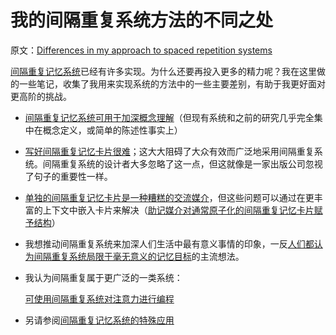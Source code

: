 # 我的间隔重复系统方法的不同之处

原文：[Differences in my approach to spaced repetition systems](https://notes.andymatuschak.org/z241Vpk8PMkfkGwMQ6U2PRjpweWhD8yAsVCR)

[间隔重复记忆系统](https://notes.andymatuschak.org/z4eXdSMJFv2qVGXSUEKH4vdcHBrLHcFY1ZGfC)已经有许多实现。为什么还要再投入更多的精力呢？我在这里做的一些笔记，收集了我用来实现系统的方法中的一些主要差别，有助于我更好面对更高阶的挑战。

- [间隔重复记忆系统可用于加深概念理解](https://notes.andymatuschak.org/z6UZP7P4sRNgRKSvNj7tMV5uW6dDhwwbdZCy9)（但现有系统和之前的研究几乎完全集中在概念定义，或简单的陈述性事实上）

- [写好间隔重复记忆卡片很难](https://notes.andymatuschak.org/z3ntJ7w9C3uapYp1m3gy2EK6PN788guzEoUNN)；这大大阻碍了大众有效而广泛地采用间隔重复系统。间隔重复系统的设计者大多忽略了这一点，但这就像是一家出版公司忽视了句子的重要性一样。

- [单独的间隔重复记忆卡片是一种糟糕的交流媒介](https://notes.andymatuschak.org/z1YhDPWyvzzkC79LFcF4DSTanKpEGpic8bAe)，但这些问题可以通过在更丰富的上下文中嵌入卡片来解决（[助记媒介对通常原子化的间隔重复记忆卡片赋予结构](https://notes.andymatuschak.org/z5YjgWTaYfhWLrEbysgmDfFRcZ1yxgLeBeZac)）

- 我想推动间隔重复系统来加深人们生活中最有意义事情的印象，一反[人们都认为间隔重复系统局限于毫无意义的记忆目标](https://notes.andymatuschak.org/z7i9vs1MyadFaSkGBSwLVsfsQ5UEdN5aS2v9J)的主流想法。

- 我认为间隔重复属于更广泛的一类系统：

   [可使用间隔重复系统对注意力进行编程](https://notes.andymatuschak.org/z2gqazXUkf9qyFjMQg4W3dw6yegnAJszvDywN)

- 另请参阅[间隔重复记忆系统的特殊应用](https://notes.andymatuschak.org/zrs5GnK6DEm1NcajMfqJ1n93PZwSHCEP9Drt)